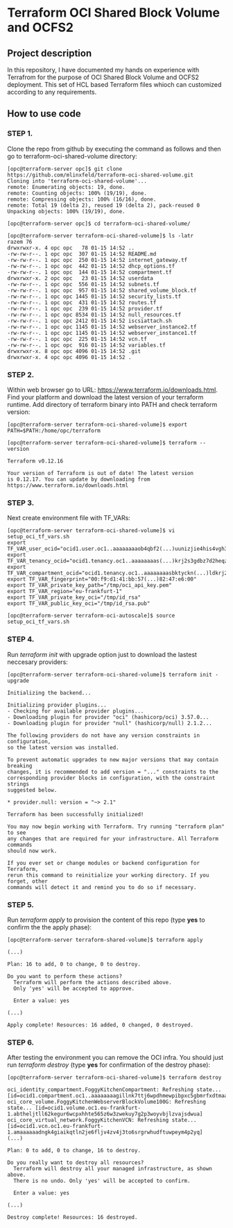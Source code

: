 # Terraform OCI Shared Block Volume and OCFS2

## Project description

In this repository, I have documented my hands on experience with Terrafrom for the purpose of OCI Shared Block Volume and OCFS2 deployment. This set of HCL based Terraform files whioch can customized according to any requirements.   

## How to use code 

### STEP 1.

Clone the repo from github by executing the command as follows and then go to terraform-oci-shared-volume directory:

```
[opc@terraform-server opc]$ git clone https://github.com/mlinxfeld/terraform-oci-shared-volume.git
Cloning into 'terraform-oci-shared-volume'...
remote: Enumerating objects: 19, done.
remote: Counting objects: 100% (19/19), done.
remote: Compressing objects: 100% (16/16), done.
remote: Total 19 (delta 2), reused 19 (delta 2), pack-reused 0
Unpacking objects: 100% (19/19), done.

[opc@terraform-server opc]$ cd terraform-oci-shared-volume/

[opc@terraform-server terraform-oci-shared-volume]$ ls -latr
razem 76
drwxrwxr-x. 4 opc opc   78 01-15 14:52 ..
-rw-rw-r--. 1 opc opc  307 01-15 14:52 README.md
-rw-rw-r--. 1 opc opc  250 01-15 14:52 internet_gateway.tf
-rw-rw-r--. 1 opc opc  442 01-15 14:52 dhcp_options.tf
-rw-rw-r--. 1 opc opc  144 01-15 14:52 compartment.tf
drwxrwxr-x. 2 opc opc   23 01-15 14:52 userdata
-rw-rw-r--. 1 opc opc  556 01-15 14:52 subnets.tf
-rw-rw-r--. 1 opc opc  957 01-15 14:52 shared_volume_block.tf
-rw-rw-r--. 1 opc opc 1445 01-15 14:52 security_lists.tf
-rw-rw-r--. 1 opc opc  431 01-15 14:52 routes.tf
-rw-rw-r--. 1 opc opc  239 01-15 14:52 provider.tf
-rw-rw-r--. 1 opc opc 8534 01-15 14:52 null_resources.tf
-rw-rw-r--. 1 opc opc 2412 01-15 14:52 iscsiattach.sh
-rw-rw-r--. 1 opc opc 1145 01-15 14:52 webserver_instance2.tf
-rw-rw-r--. 1 opc opc 1145 01-15 14:52 webserver_instance1.tf
-rw-rw-r--. 1 opc opc  225 01-15 14:52 vcn.tf
-rw-rw-r--. 1 opc opc  916 01-15 14:52 variables.tf
drwxrwxr-x. 8 opc opc 4096 01-15 14:52 .git
drwxrwxr-x. 4 opc opc 4096 01-15 14:52 .

```

### STEP 2.

Within web browser go to URL: https://www.terraform.io/downloads.html. Find your platform and download the latest version of your terraform runtime. Add directory of terraform binary into PATH and check terraform version:

```
[opc@terraform-server terraform-oci-shared-volume]$ export PATH=$PATH:/home/opc/terraform

[opc@terraform-server terraform-oci-shared-volume]$ terraform --version

Terraform v0.12.16

Your version of Terraform is out of date! The latest version
is 0.12.17. You can update by downloading from https://www.terraform.io/downloads.html
```

### STEP 3. 
Next create environment file with TF_VARs:

```
[opc@terraform-server terraform-oci-shared-volume]$ vi setup_oci_tf_vars.sh
export TF_VAR_user_ocid="ocid1.user.oc1..aaaaaaaaob4qbf2(...)uunizjie4his4vgh3jx5jxa"
export TF_VAR_tenancy_ocid="ocid1.tenancy.oc1..aaaaaaaas(...)krj2s3gdbz7d2heqzzxn7pe64ksbia"
export TF_VAR_compartment_ocid="ocid1.tenancy.oc1..aaaaaaaasbktyckn(...)ldkrj2s3gdbz7d2heqzzxn7pe64ksbia"
export TF_VAR_fingerprint="00:f9:d1:41:bb:57(...)82:47:e6:00"
export TF_VAR_private_key_path="/tmp/oci_api_key.pem"
export TF_VAR_region="eu-frankfurt-1"
export TF_VAR_private_key_oci="/tmp/id_rsa"
export TF_VAR_public_key_oci="/tmp/id_rsa.pub"

[opc@terraform-server terraform-oci-autoscale]$ source setup_oci_tf_vars.sh
```

### STEP 4.
Run *terraform init* with upgrade option just to download the lastest neccesary providers:

```
[opc@terraform-server terraform-oci-shared-volume]$ terraform init -upgrade

Initializing the backend...

Initializing provider plugins...
- Checking for available provider plugins...
- Downloading plugin for provider "oci" (hashicorp/oci) 3.57.0...
- Downloading plugin for provider "null" (hashicorp/null) 2.1.2...

The following providers do not have any version constraints in configuration,
so the latest version was installed.

To prevent automatic upgrades to new major versions that may contain breaking
changes, it is recommended to add version = "..." constraints to the
corresponding provider blocks in configuration, with the constraint strings
suggested below.

* provider.null: version = "~> 2.1"

Terraform has been successfully initialized!

You may now begin working with Terraform. Try running "terraform plan" to see
any changes that are required for your infrastructure. All Terraform commands
should now work.

If you ever set or change modules or backend configuration for Terraform,
rerun this command to reinitialize your working directory. If you forget, other
commands will detect it and remind you to do so if necessary.
```

### STEP 5.
Run *terraform apply* to provision the content of this repo (type **yes** to confirm the the apply phase):

```
[opc@terraform-server terraform-shared-volume]$ terraform apply

(...)

Plan: 16 to add, 0 to change, 0 to destroy.

Do you want to perform these actions?
  Terraform will perform the actions described above.
  Only 'yes' will be accepted to approve.

  Enter a value: yes

(...)

Apply complete! Resources: 16 added, 0 changed, 0 destroyed.

```

### STEP 6.
After testing the environment you can remove the OCI infra. You should just run *terraform destroy* (type **yes** for confirmation of the destroy phase):

```
[opc@terraform-server terraform-oci-shared-volume]$ terraform destroy

oci_identity_compartment.FoggyKitchenCompartment: Refreshing state... [id=ocid1.compartment.oc1..aaaaaaaagillnk7ttj6wpdhmewpibpxc5gbmrfxdtmaa3gfgjzbudesm3tsq]
oci_core_volume.FoggyKitchenWebserverBlockVolume100G: Refreshing state... [id=ocid1.volume.oc1.eu-frankfurt-1.abtheljtll62kegur6wcpxhhte565z6w3zwekuy7g2p3woyvbjlzvajsdwua]
oci_core_virtual_network.FoggyKitchenVCN: Refreshing state... [id=ocid1.vcn.oc1.eu-frankfurt-1.amaaaaaadngk4giaikqtln2je6fljv4zv4j3to6srgrwhudftuwpeym4p2yq]
(...)

Plan: 0 to add, 0 to change, 16 to destroy.

Do you really want to destroy all resources?
  Terraform will destroy all your managed infrastructure, as shown above.
  There is no undo. Only 'yes' will be accepted to confirm.

  Enter a value: yes

(...)

Destroy complete! Resources: 16 destroyed.
```
